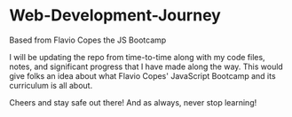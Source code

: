 # Web-Development-Journey

Based from Flavio Copes the JS Bootcamp 

I will be updating the repo from time-to-time along with my code files, notes, and significant progress that I have made along the way. This would give folks an idea about what Flavio Copes' JavaScript Bootcamp and its curriculum is all about.   

Cheers and stay safe out there! And as always, never stop learning!  

